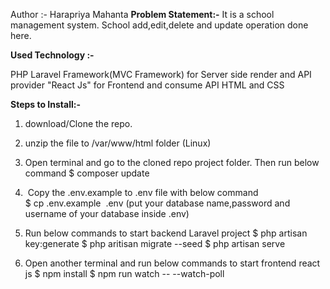 Author :- Harapriya Mahanta
<b>Problem Statement:-</b>
It is a school management system.
School add,edit,delete and update operation done here.

<b>Used Technology :-</b>

PHP Laravel Framework(MVC Framework) for Server side render and API provider
"React Js" for Frontend and consume API
HTML and CSS


<b>Steps to Install:-</b>

1. download/Clone the repo.
2. unzip the file to /var/www/html folder (Linux) 
3. Open terminal and go to the cloned repo project folder. 
	Then run below command 
		$ composer update

4.  Copy the .env.example to .env file with below command 	
		$ cp .env.example  .env
	(put your database name,password and username of your database inside .env)


5. 	Run below commands to start backend Laravel project
		$ php artisan key:generate
 		$ php aritisan migrate --seed
		$ php artisan serve

8.	Open another terminal and run below commands to start frontend react js 
		$ npm install
		$ npm run watch -- --watch-poll

